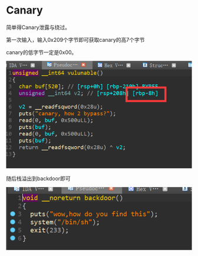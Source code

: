 # Canary

简单得Canary泄露与绕过。

第一次输入，输入0x209个字节即可获取canary的高7个字节

canary的低字节一定是0x00。

![image-20210303163202541](wppics/image-20210303163202541.png)

随后栈溢出到backdoor即可

![image-20210303163253514](wppics/image-20210303163253514.png)